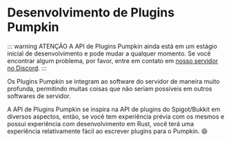 # Desenvolvimento de Plugins Pumpkin

::: warning ATENÇÃO
A API de Plugins Pumpkin ainda está em um estágio inicial de desenvolvimento e pode mudar a qualquer momento.
Se você encontrar algum problema, por favor, entre em contato em [nosso servidor no Discord](https://discord.gg/aaNuD6rFEe).
:::

Os Plugins Pumpkin se integram ao software do servidor de maneira muito profunda, permitindo muitas coisas que não seriam possíveis em outros softwares de servidor.

A API de Plugins Pumpkin se inspira na API de plugins do Spigot/Bukkit em diversos aspectos, então, se você tem experiência prévia com os mesmos e possui experiência com desenvolvimento em Rust, você terá uma experiência relativamente fácil ao escrever plugins para o Pumpkin. :smile:
